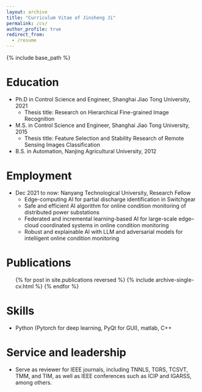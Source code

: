 ```yaml
---
layout: archive
title: "Curriculum Vitae of Jinsheng Ji"
permalink: /cv/
author_profile: true
redirect_from:
  - /resume
---
```


{% include base_path %}

Education
======
* Ph.D in Control Science and Engineer, Shanghai Jiao Tong University, 2021
  * Thesis title: Research on Hierarchical Fine-grained Image Recognition
* M.S. in Control Science and Engineer, Shanghai Jiao Tong University, 2015
  * Thesis title: Feature Selection and Stability Research of Remote Sensing Images Classification
* B.S. in Automation, Nanjing Agricultural University, 2012

Employment
======
<!--
Dec 2021 to now: Nanyang Technological University, Research Fellow (Supervisor: [Xudong Jiang](https://dr.ntu.edu.sg/cris/rp/rp00233))
-->
* Dec 2021 to now: Nanyang Technological University, Research Fellow
  * Edge-computing AI for partial discharge identification in Switchgear
  * Safe and efficient AI algorithm for online condition monitoring of distributed power substations
  * Federated and incremental learning-based AI for large-scale edge–cloud coordinated systems in online condition monitoring
  * Robust and explainable AI with LLM and adversarial models for intelligent online condition monitoring
  
<!--
Talks
======
  <ul>{% for post in site.talks reversed %}
    {% include archive-single-talk-cv.html  %}
  {% endfor %}</ul>

Teaching
======
  <ul>{% for post in site.teaching reversed %}
    {% include archive-single-cv.html %}
  {% endfor %}</ul>
-->

Publications
======
  <ul>{% for post in site.publications reversed %}
    {% include archive-single-cv.html %}
  {% endfor %}</ul>

Skills
======
* Python (Pytorch for deep learning, PyQt for GUI), matlab, C++

Service and leadership
======
* Serve as reviewer for IEEE journals, including TNNLS, TGRS, TCSVT, TMM, and TIM, as well as IEEE conferences such as ICIP and IGARSS, among others.